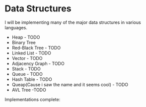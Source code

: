 # Data Structures

I will be implementing many of the major data structures in various languages.

* Heap - TODO
* Binary Tree
* Red-Black Tree - TODO
* Linked List - TODO
* Vector - TODO
* Adjacency Graph - TODO
* Stack - TODO
* Queue - TODO
* Hash Table - TODO
* Queap(Cause i saw the name and it seems cool) - TODO
* AVL Tree -TODO

Implementations complete:
